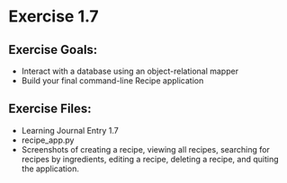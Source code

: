 # Exercise 1.7

## Exercise Goals: 
- Interact with a database using an object-relational mapper
- Build your final command-line Recipe application


## Exercise Files: 
- Learning Journal Entry 1.7
- recipe_app.py
- Screenshots of creating a recipe, viewing all recipes, searching for recipes by ingredients, editing a recipe, deleting a recipe, and quiting the application. 

